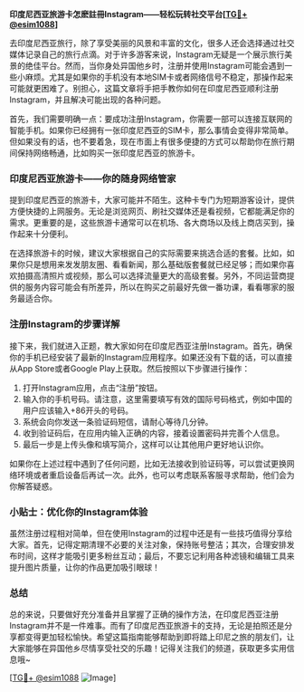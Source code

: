 **印度尼西亚旅游卡怎麽註冊Instagram——轻松玩转社交平台[[TG💪+ @esim1088](https://t.me/s/esim1088)]**

去印度尼西亚旅行，除了享受美丽的风景和丰富的文化，很多人还会选择通过社交媒体记录自己的旅行点滴。对于许多游客来说，Instagram无疑是一个展示旅行美景的绝佳平台。然而，当你身处异国他乡时，注册并使用Instagram可能会遇到一些小麻烦。尤其是如果你的手机没有本地SIM卡或者网络信号不稳定，那操作起来可能就更困难了。别担心，这篇文章将手把手教你如何在印度尼西亚顺利注册Instagram，并且解决可能出现的各种问题。

首先，我们需要明确一点：要成功注册Instagram，你需要一部可以连接互联网的智能手机。如果你已经拥有一张印度尼西亚的SIM卡，那么事情会变得非常简单。但如果没有的话，也不要着急，现在市面上有很多便捷的方式可以帮助你在旅行期间保持网络畅通，比如购买一张印度尼西亚的旅游卡。

### 印度尼西亚旅游卡——你的随身网络管家

提到印度尼西亚的旅游卡，大家可能并不陌生。这种卡专门为短期游客设计，提供方便快捷的上网服务。无论是浏览网页、刷社交媒体还是看视频，它都能满足你的需求。更重要的是，这些旅游卡通常可以在机场、各大商场以及线上商店买到，操作起来十分便利。

在选择旅游卡的时候，建议大家根据自己的实际需要来挑选合适的套餐。比如，如果你只是想用来发发朋友圈、看看新闻，那么基础版套餐就已经足够；而如果你喜欢拍摄高清照片或视频，那么可以选择流量更大的高级套餐。另外，不同运营商提供的服务内容可能会有所差异，所以在购买之前最好先做一番功课，看看哪家的服务最适合你。

### 注册Instagram的步骤详解

接下来，我们就进入正题，教大家如何在印度尼西亚注册Instagram。首先，确保你的手机已经安装了最新的Instagram应用程序。如果还没有下载的话，可以直接从App Store或者Google Play上获取。然后按照以下步骤进行操作：

1. 打开Instagram应用，点击“注册”按钮。
2. 输入你的手机号码。请注意，这里需要填写有效的国际号码格式，例如中国的用户应该输入+86开头的号码。
3. 系统会向你发送一条验证码短信，请耐心等待几分钟。
4. 收到验证码后，在应用内输入正确的内容，接着设置密码并完善个人信息。
5. 最后一步是上传头像和填写简介，这样可以让其他用户更好地认识你。

如果你在上述过程中遇到了任何问题，比如无法接收到验证码等，可以尝试更换网络环境或者重启设备后再试一次。此外，也可以考虑联系客服寻求帮助，他们会为你解答疑惑。

### 小贴士：优化你的Instagram体验

虽然注册过程相对简单，但在使用Instagram的过程中还是有一些技巧值得分享给大家。首先，记得定期清理不必要的关注对象，保持账号整洁；其次，合理安排发布时间，这样才能吸引更多粉丝互动；最后，不要忘记利用各种滤镜和编辑工具来提升图片质量，让你的作品更加吸引眼球！

### 总结

总的来说，只要做好充分准备并且掌握了正确的操作方法，在印度尼西亚注册Instagram并不是一件难事。而有了印度尼西亚旅游卡的支持，无论是拍照还是分享都变得更加轻松愉快。希望这篇指南能够帮助到即将踏上印尼之旅的朋友们，让大家能够在异国他乡尽情享受社交的乐趣！记得关注我们的频道，获取更多实用信息哦~ 

[[TG💪+ @esim1088](https://t.me/s/esim1088) ![Image](https://i.postimg.cc/4NQfJmqS/Snipaste-2025-05-13-00-14-12.png)]
